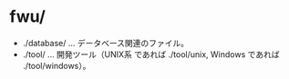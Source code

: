 # fwu/

* ./database/ ... データベース関連のファイル。
* ./tool/ ... 開発ツール（UNIX系 であれば ./tool/unix, Windows であれば ./tool/windows）。

